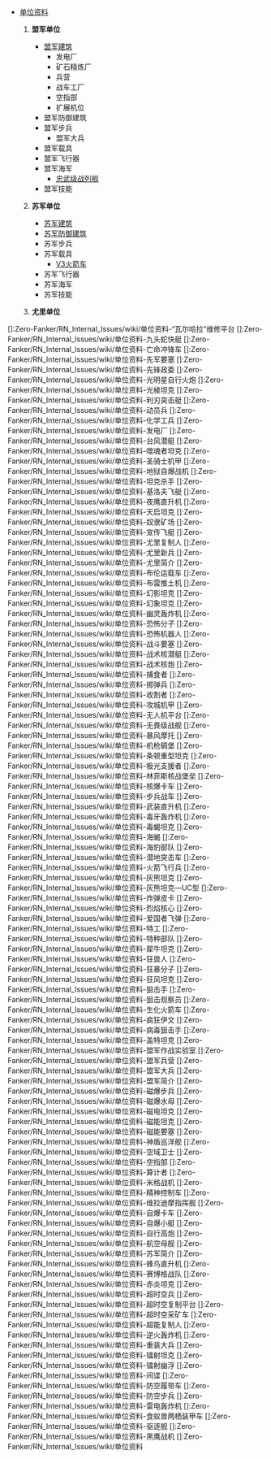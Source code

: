 - [单位资料](复仇时刻资料)

  1. **盟军单位**
      * [盟军建筑](盟军步兵)
        - 发电厂
        - 矿石精炼厂
        - 兵营
        - 战车工厂
        - 空指部
        - 扩展机位
      * 盟军防御建筑
      * 盟军步兵
        - 盟军大兵
      * 盟军载具
      * 盟军飞行器
      * 盟军海军
        - [忠武级战列舰]
      * 盟军技能

  2. **苏军单位**
     * [苏军建筑]()
     * [苏军防御建筑]()
     * 苏军步兵
     * 苏军载具
       - [V3火箭车]
     * 苏军飞行器
     * 苏军海军
     * 苏军技能

  3. **尤里单位**





[V3火箭车]:Zero-Fanker/RN_Internal_Issues/wiki/单位资料-V3火箭车
[忠武级战列舰]:Zero-Fanker/RN_Internal_Issues/wiki/单位资料-“忠武”级战列舰
[]:Zero-Fanker/RN_Internal_Issues/wiki/单位资料-“瓦尔哈拉”维修平台
[]:Zero-Fanker/RN_Internal_Issues/wiki/单位资料-九头蛇快艇
[]:Zero-Fanker/RN_Internal_Issues/wiki/单位资料-亡命冲锋车
[]:Zero-Fanker/RN_Internal_Issues/wiki/单位资料-先军要塞
[]:Zero-Fanker/RN_Internal_Issues/wiki/单位资料-先锋政委
[]:Zero-Fanker/RN_Internal_Issues/wiki/单位资料-光明星自行火炮
[]:Zero-Fanker/RN_Internal_Issues/wiki/单位资料-光棱坦克
[]:Zero-Fanker/RN_Internal_Issues/wiki/单位资料-利刃突击艇
[]:Zero-Fanker/RN_Internal_Issues/wiki/单位资料-动员兵
[]:Zero-Fanker/RN_Internal_Issues/wiki/单位资料-化学工兵
[]:Zero-Fanker/RN_Internal_Issues/wiki/单位资料-发电厂
[]:Zero-Fanker/RN_Internal_Issues/wiki/单位资料-台风潜艇
[]:Zero-Fanker/RN_Internal_Issues/wiki/单位资料-噬魂者坦克
[]:Zero-Fanker/RN_Internal_Issues/wiki/单位资料-圣骑士机甲
[]:Zero-Fanker/RN_Internal_Issues/wiki/单位资料-地狱自爆战机
[]:Zero-Fanker/RN_Internal_Issues/wiki/单位资料-坦克杀手
[]:Zero-Fanker/RN_Internal_Issues/wiki/单位资料-基洛夫飞艇
[]:Zero-Fanker/RN_Internal_Issues/wiki/单位资料-夜鹰直升机
[]:Zero-Fanker/RN_Internal_Issues/wiki/单位资料-天启坦克
[]:Zero-Fanker/RN_Internal_Issues/wiki/单位资料-奴隶矿场
[]:Zero-Fanker/RN_Internal_Issues/wiki/单位资料-宣传飞艇
[]:Zero-Fanker/RN_Internal_Issues/wiki/单位资料-尤里复制人
[]:Zero-Fanker/RN_Internal_Issues/wiki/单位资料-尤里新兵
[]:Zero-Fanker/RN_Internal_Issues/wiki/单位资料-尤里简介
[]:Zero-Fanker/RN_Internal_Issues/wiki/单位资料-布伦运载车
[]:Zero-Fanker/RN_Internal_Issues/wiki/单位资料-布雷推土机
[]:Zero-Fanker/RN_Internal_Issues/wiki/单位资料-幻影坦克
[]:Zero-Fanker/RN_Internal_Issues/wiki/单位资料-幻象坦克
[]:Zero-Fanker/RN_Internal_Issues/wiki/单位资料-幽灵轰炸机
[]:Zero-Fanker/RN_Internal_Issues/wiki/单位资料-恐怖分子
[]:Zero-Fanker/RN_Internal_Issues/wiki/单位资料-恐怖机器人
[]:Zero-Fanker/RN_Internal_Issues/wiki/单位资料-战斗要塞
[]:Zero-Fanker/RN_Internal_Issues/wiki/单位资料-战术核潜艇
[]:Zero-Fanker/RN_Internal_Issues/wiki/单位资料-战术核炮
[]:Zero-Fanker/RN_Internal_Issues/wiki/单位资料-捕食者
[]:Zero-Fanker/RN_Internal_Issues/wiki/单位资料-掷弹兵
[]:Zero-Fanker/RN_Internal_Issues/wiki/单位资料-收割者
[]:Zero-Fanker/RN_Internal_Issues/wiki/单位资料-攻城机甲
[]:Zero-Fanker/RN_Internal_Issues/wiki/单位资料-无人机平台
[]:Zero-Fanker/RN_Internal_Issues/wiki/单位资料-无畏级战舰
[]:Zero-Fanker/RN_Internal_Issues/wiki/单位资料-暴风摩托
[]:Zero-Fanker/RN_Internal_Issues/wiki/单位资料-机枪碉堡
[]:Zero-Fanker/RN_Internal_Issues/wiki/单位资料-条顿重型坦克
[]:Zero-Fanker/RN_Internal_Issues/wiki/单位资料-极光支援者
[]:Zero-Fanker/RN_Internal_Issues/wiki/单位资料-林菲斯核战堡垒
[]:Zero-Fanker/RN_Internal_Issues/wiki/单位资料-核爆卡车
[]:Zero-Fanker/RN_Internal_Issues/wiki/单位资料-步兵战车
[]:Zero-Fanker/RN_Internal_Issues/wiki/单位资料-武装直升机
[]:Zero-Fanker/RN_Internal_Issues/wiki/单位资料-毒牙轰炸机
[]:Zero-Fanker/RN_Internal_Issues/wiki/单位资料-毒蝎坦克
[]:Zero-Fanker/RN_Internal_Issues/wiki/单位资料-海蝎
[]:Zero-Fanker/RN_Internal_Issues/wiki/单位资料-海豹部队
[]:Zero-Fanker/RN_Internal_Issues/wiki/单位资料-潜地突击车
[]:Zero-Fanker/RN_Internal_Issues/wiki/单位资料-火箭飞行兵
[]:Zero-Fanker/RN_Internal_Issues/wiki/单位资料-灰熊坦克
[]:Zero-Fanker/RN_Internal_Issues/wiki/单位资料-灰熊坦克—UC型
[]:Zero-Fanker/RN_Internal_Issues/wiki/单位资料-炸弹皮卡
[]:Zero-Fanker/RN_Internal_Issues/wiki/单位资料-烈焰核心
[]:Zero-Fanker/RN_Internal_Issues/wiki/单位资料-爱国者飞弹
[]:Zero-Fanker/RN_Internal_Issues/wiki/单位资料-特工
[]:Zero-Fanker/RN_Internal_Issues/wiki/单位资料-特种部队
[]:Zero-Fanker/RN_Internal_Issues/wiki/单位资料-犀牛坦克
[]:Zero-Fanker/RN_Internal_Issues/wiki/单位资料-狂兽人
[]:Zero-Fanker/RN_Internal_Issues/wiki/单位资料-狂暴分子
[]:Zero-Fanker/RN_Internal_Issues/wiki/单位资料-狂风坦克
[]:Zero-Fanker/RN_Internal_Issues/wiki/单位资料-狙击手
[]:Zero-Fanker/RN_Internal_Issues/wiki/单位资料-狙击观察员
[]:Zero-Fanker/RN_Internal_Issues/wiki/单位资料-生化火箭车
[]:Zero-Fanker/RN_Internal_Issues/wiki/单位资料-疯狂伊文
[]:Zero-Fanker/RN_Internal_Issues/wiki/单位资料-病毒狙击手
[]:Zero-Fanker/RN_Internal_Issues/wiki/单位资料-盖特坦克
[]:Zero-Fanker/RN_Internal_Issues/wiki/单位资料-盟军作战实验室
[]:Zero-Fanker/RN_Internal_Issues/wiki/单位资料-盟军兵营
[]:Zero-Fanker/RN_Internal_Issues/wiki/单位资料-盟军大兵
[]:Zero-Fanker/RN_Internal_Issues/wiki/单位资料-盟军简介
[]:Zero-Fanker/RN_Internal_Issues/wiki/单位资料-磁爆步兵
[]:Zero-Fanker/RN_Internal_Issues/wiki/单位资料-磁爆水母
[]:Zero-Fanker/RN_Internal_Issues/wiki/单位资料-磁电坦克
[]:Zero-Fanker/RN_Internal_Issues/wiki/单位资料-磁能坦克
[]:Zero-Fanker/RN_Internal_Issues/wiki/单位资料-磁能要塞
[]:Zero-Fanker/RN_Internal_Issues/wiki/单位资料-神盾巡洋舰
[]:Zero-Fanker/RN_Internal_Issues/wiki/单位资料-空域卫士
[]:Zero-Fanker/RN_Internal_Issues/wiki/单位资料-空指部
[]:Zero-Fanker/RN_Internal_Issues/wiki/单位资料-算计者
[]:Zero-Fanker/RN_Internal_Issues/wiki/单位资料-米格战机
[]:Zero-Fanker/RN_Internal_Issues/wiki/单位资料-精神控制车
[]:Zero-Fanker/RN_Internal_Issues/wiki/单位资料-维拉迪摩指挥舰
[]:Zero-Fanker/RN_Internal_Issues/wiki/单位资料-自爆卡车
[]:Zero-Fanker/RN_Internal_Issues/wiki/单位资料-自爆小艇
[]:Zero-Fanker/RN_Internal_Issues/wiki/单位资料-自行高炮
[]:Zero-Fanker/RN_Internal_Issues/wiki/单位资料-航空母舰
[]:Zero-Fanker/RN_Internal_Issues/wiki/单位资料-苏军简介
[]:Zero-Fanker/RN_Internal_Issues/wiki/单位资料-蜂鸟直升机
[]:Zero-Fanker/RN_Internal_Issues/wiki/单位资料-赛博格战队
[]:Zero-Fanker/RN_Internal_Issues/wiki/单位资料-赤炎坦克
[]:Zero-Fanker/RN_Internal_Issues/wiki/单位资料-超时空兵
[]:Zero-Fanker/RN_Internal_Issues/wiki/单位资料-超时空复制平台
[]:Zero-Fanker/RN_Internal_Issues/wiki/单位资料-超时空采矿车
[]:Zero-Fanker/RN_Internal_Issues/wiki/单位资料-超能复制人
[]:Zero-Fanker/RN_Internal_Issues/wiki/单位资料-逆火轰炸机
[]:Zero-Fanker/RN_Internal_Issues/wiki/单位资料-重装大兵
[]:Zero-Fanker/RN_Internal_Issues/wiki/单位资料-镭射坦克
[]:Zero-Fanker/RN_Internal_Issues/wiki/单位资料-镭射幽浮
[]:Zero-Fanker/RN_Internal_Issues/wiki/单位资料-间谍
[]:Zero-Fanker/RN_Internal_Issues/wiki/单位资料-防空履带车
[]:Zero-Fanker/RN_Internal_Issues/wiki/单位资料-防空步兵
[]:Zero-Fanker/RN_Internal_Issues/wiki/单位资料-雷电轰炸机
[]:Zero-Fanker/RN_Internal_Issues/wiki/单位资料-食蚁兽两栖装甲车
[]:Zero-Fanker/RN_Internal_Issues/wiki/单位资料-驱逐舰
[]:Zero-Fanker/RN_Internal_Issues/wiki/单位资料-黑鹰战机
[]:Zero-Fanker/RN_Internal_Issues/wiki/单位资料
